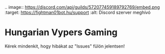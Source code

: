 .. image:: https://discord.com/api/guilds/572077459189792769/embed.png
   :target: https://fightman01bot.hu/support
   :alt: Discord szerver meghívó

**Hungarian Vypers Gaming**
==========
Kérek mindenkit, hogy hibákat az "Issues" fülön jelentsen!
